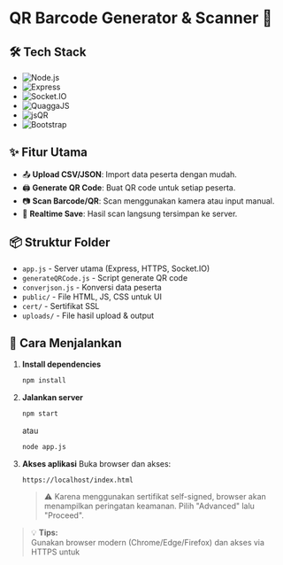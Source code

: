 # QR Barcode Generator & Scanner 🚀

## 🛠️ Tech Stack
- ![Node.js](https://img.shields.io/badge/Node.js-339933?logo=node.js&logoColor=white&style=flat) 
- ![Express](https://img.shields.io/badge/Express-000000?logo=express&logoColor=white&style=flat)
- ![Socket.IO](https://img.shields.io/badge/Socket.IO-010101?logo=socket.io&logoColor=white&style=flat)
- ![QuaggaJS](https://img.shields.io/badge/QuaggaJS-FF9800?logo=javascript&logoColor=white&style=flat)
- ![jsQR](https://img.shields.io/badge/jsQR-2196F3?logo=javascript&logoColor=white&style=flat)
- ![Bootstrap](https://img.shields.io/badge/Bootstrap-7952B3?logo=bootstrap&logoColor=white&style=flat)

## ✨ Fitur Utama
- 📤 **Upload CSV/JSON**: Import data peserta dengan mudah.
- 🖨️ **Generate QR Code**: Buat QR code untuk setiap peserta.
- 📷 **Scan Barcode/QR**: Scan menggunakan kamera atau input manual.
- 💾 **Realtime Save**: Hasil scan langsung tersimpan ke server.

## 📦 Struktur Folder
- `app.js` - Server utama (Express, HTTPS, Socket.IO)
- `generateQRCode.js` - Script generate QR code
- `converjson.js` - Konversi data peserta
- `public/` - File HTML, JS, CSS untuk UI
- `cert/` - Sertifikat SSL
- `uploads/` - File hasil upload & output

## 🚦 Cara Menjalankan

1. **Install dependencies**
    ```sh
    npm install
    ```

2. **Jalankan server**
    ```sh
    npm start
    ```
    atau
    ```sh
    node app.js
    ```

3. **Akses aplikasi**
    Buka browser dan akses:
    ```
    https://localhost/index.html
    ```
    > ⚠️ Karena menggunakan sertifikat self-signed, browser akan menampilkan peringatan keamanan. Pilih "Advanced" lalu "Proceed".

> 💡 **Tips:**  
> Gunakan browser modern (Chrome/Edge/Firefox) dan akses via HTTPS untuk